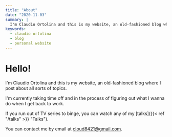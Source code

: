 ```yaml
---
title: "About"
date: "2020-11-03"
summary: |
  I'm Claudio Ortolina and this is my website, an old-fashioned blog where I post about all sorts of topics.
keywords:
  - claudio ortolina
  - blog
  - personal website
---
```


# Hello!

I'm Claudio Ortolina and this is my website, an old-fashioned blog where I post about all sorts of topics.

I'm currently taking time off and in the process of figuring out what I wanna do when I get back to work.

If you run out of TV series to binge, you can watch any of my [talks]({{< ref "/talks" >}} "Talks").

You can contact me by email at <cloud8421@gmail.com>.
